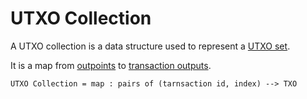 # UTXO Collection

A UTXO collection is a data structure used to represent a [UTXO set](./).

It is a map from [outpoints](../outpoint.md) to [transaction outputs](../).

`UTXO Collection = map : pairs of (tarnsaction id, index) --> TXO`

